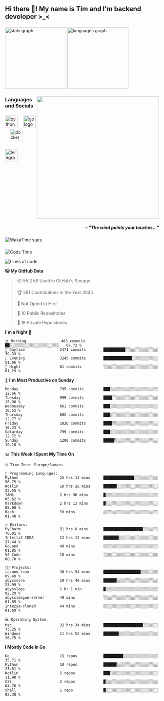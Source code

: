 <h2 align="left">Hi there 👋! My name is Tim and I'm backend developer >_<</h2>

###

<div align="left">
  <img src="https://github-readme-stats-qilm.vercel.app/api?username=intezya&hide_title=false&hide_rank=false&show_icons=true&include_all_commits=true&count_private=true&disable_animations=false&theme=tokyonight&locale=en&hide_border=true&order=1&show=prs_merged&hide=issues" height="200" alt="stats graph"  />
  <img src="https://github-readme-stats-qilm.vercel.app/api/top-langs?username=intezya&locale=en&hide_title=false&layout=donut&langs_count=5&theme=tokyonight&hide_border=true&order=2&exclude_repo=github-readme-stats&hide=mako" height="200" alt="languages graph"  />
</div>

###

<img align="right" height="400" src="https://i.pinimg.com/736x/99/d9/d9/99d9d9ecd844a351ae877f4df30d82ab.jpg"  />

###

<h3 align="left">Languages and Socials</h3>

###

<div align="left">
  <img src="https://cdn.jsdelivr.net/gh/devicons/devicon/icons/python/python-original.svg" height="40" alt="python logo"  />
  <img width="12" />
  <img src="https://cdn.simpleicons.org/go/00ADD8" height="40" alt="go logo"  />
  <img width="12" />
  <img src="https://cdn.jsdelivr.net/gh/devicons/devicon/icons/docker/docker-original.svg" height="40" alt="docker logo"  />
</div>

###

<div align="left">
  <a href="https://t.me/lezviesput">
    <img src="https://img.shields.io/static/v1?message=Telegram&logo=telegram&label=&color=2CA5E0&logoColor=white&labelColor=&style=for-the-badge" height="40" alt="telegram logo"  />
  </a>
</div>

###

<br clear="both">

<h5 align="right">– "The wind paints your touches..."</h5>

###

<picture>
	<source
		srcset="https://github-readme-stats-qilm.vercel.app/api/wakatime?username=intezya&theme=tokyonight&layout=compact&hide_border=true"
		media="(prefers-color-scheme: dark)%2C (prefers-color-scheme: no-preference)"
	/>
	<img alt="WakaTime stats" src="https://github-readme-stats-qilm.vercel.app/api/wakatime?username=intezya&theme=tokyonight&layout=compact&hide_border=true&"/>
</picture>

###

<!--START_SECTION:waka-->
![Code Time](http://img.shields.io/badge/Code%20Time-453%20hrs%2033%20mins-blue)

![Lines of code](https://img.shields.io/badge/From%20Hello%20World%20I%27ve%20Written-808.7%20thousand%20lines%20of%20code-blue)

**🐱 My GitHub Data** 

> 📦 55.2 kB Used in GitHub's Storage 
 > 
> 🏆 261 Contributions in the Year 2025
 > 
> 🚫 Not Opted to Hire
 > 
> 📜 10 Public Repositories 
 > 
> 🔑 18 Private Repositories 
 > 
**I'm a Night 🦉** 

```text
🌞 Morning                485 commits         ██░░░░░░░░░░░░░░░░░░░░░░░   07.72 % 
🌆 Daytime                2471 commits        ██████████░░░░░░░░░░░░░░░   39.33 % 
🌃 Evening                3245 commits        █████████████░░░░░░░░░░░░   51.66 % 
🌙 Night                  81 commits          ░░░░░░░░░░░░░░░░░░░░░░░░░   01.29 % 
```
📅 **I'm Most Productive on Sunday** 

```text
Monday                   795 commits         ███░░░░░░░░░░░░░░░░░░░░░░   12.66 % 
Tuesday                  999 commits         ████░░░░░░░░░░░░░░░░░░░░░   15.90 % 
Wednesday                661 commits         ███░░░░░░░░░░░░░░░░░░░░░░   10.52 % 
Thursday                 802 commits         ███░░░░░░░░░░░░░░░░░░░░░░   12.77 % 
Friday                   1026 commits        ████░░░░░░░░░░░░░░░░░░░░░   16.33 % 
Saturday                 799 commits         ███░░░░░░░░░░░░░░░░░░░░░░   12.72 % 
Sunday                   1200 commits        █████░░░░░░░░░░░░░░░░░░░░   19.10 % 
```


📊 **This Week I Spent My Time On** 

```text
🕑︎ Time Zone: Europe/Samara

💬 Programming Languages: 
Python                   25 hrs 14 mins      ██████████████░░░░░░░░░░░   56.75 % 
Kotlin                   10 hrs 28 mins      ██████░░░░░░░░░░░░░░░░░░░   23.55 % 
YAML                     2 hrs 30 mins       █░░░░░░░░░░░░░░░░░░░░░░░░   05.62 % 
Markdown                 2 hrs 13 mins       █░░░░░░░░░░░░░░░░░░░░░░░░   05.00 % 
Bash                     39 mins             ░░░░░░░░░░░░░░░░░░░░░░░░░   01.48 % 

🔥 Editors: 
PyCharm                  31 hrs 8 mins       ██████████████████░░░░░░░   70.01 % 
IntelliJ IDEA            12 hrs 12 mins      ███████░░░░░░░░░░░░░░░░░░   27.44 % 
GoLand                   49 mins             ░░░░░░░░░░░░░░░░░░░░░░░░░   01.85 % 
VS Code                  18 mins             ░░░░░░░░░░░░░░░░░░░░░░░░░   00.70 % 

🐱‍💻 Projects: 
razoom-team              30 hrs 54 mins      █████████████████░░░░░░░░   69.49 % 
abysscore                10 hrs 40 mins      ██████░░░░░░░░░░░░░░░░░░░   23.99 % 
abysslogs                1 hr 1 min          █░░░░░░░░░░░░░░░░░░░░░░░░   02.29 % 
abyssleague-server       49 mins             ░░░░░░░░░░░░░░░░░░░░░░░░░   01.85 % 
intezya-cloned           44 mins             ░░░░░░░░░░░░░░░░░░░░░░░░░   01.69 % 

💻 Operating System: 
Mac                      32 hrs 34 mins      ██████████████████░░░░░░░   73.25 % 
Windows                  11 hrs 53 mins      ███████░░░░░░░░░░░░░░░░░░   26.75 % 
```

**I Mostly Code in Go** 

```text
Go                       15 repos            █████████░░░░░░░░░░░░░░░░   35.71 % 
Python                   10 repos            ██████░░░░░░░░░░░░░░░░░░░   23.81 % 
Kotlin                   5 repos             ███░░░░░░░░░░░░░░░░░░░░░░   11.90 % 
CSS                      2 repos             █░░░░░░░░░░░░░░░░░░░░░░░░   04.76 % 
Shell                    1 repo              █░░░░░░░░░░░░░░░░░░░░░░░░   02.38 % 
```




<!--END_SECTION:waka-->
